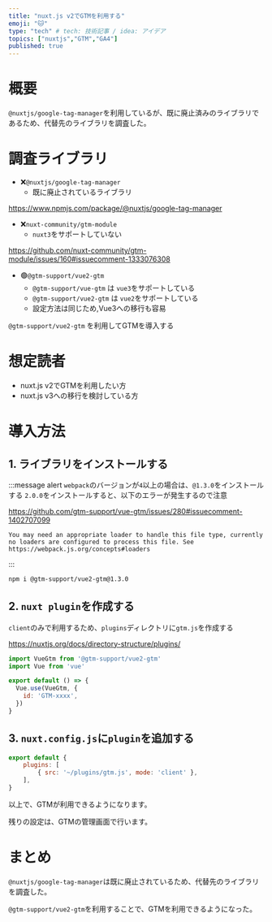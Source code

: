 ```yaml
---
title: "nuxt.js v2でGTMを利用する"
emoji: "🐱"
type: "tech" # tech: 技術記事 / idea: アイデア
topics: ["nuxtjs","GTM","GA4"]
published: true
---
```


# 概要

`@nuxtjs/google-tag-manager`を利用しているが、既に廃止済みのライブラリであるため、代替先のライブラリを調査した。

# 調査ライブラリ

- ❌`@nuxtjs/google-tag-manager`
    - 既に廃止されているライブラリ

https://www.npmjs.com/package/@nuxtjs/google-tag-manager

- ❌`nuxt-community/gtm-module`
    - `nuxt3`をサポートしていない

https://github.com/nuxt-community/gtm-module/issues/160#issuecomment-1333076308

- 🟢`@gtm-support/vue2-gtm`
    - `@gtm-support/vue-gtm` は `vue3`をサポートしている
    - `@gtm-support/vue2-gtm` は `vue2`をサポートしている
    - 設定方法は同じため,Vue3への移行も容易

`@gtm-support/vue2-gtm` を利用してGTMを導入する

# 想定読者

- nuxt.js v2でGTMを利用したい方
- nuxt.js v3への移行を検討している方

# 導入方法

## 1. ライブラリをインストールする


:::message alert
`webpack`のバージョンが`4`以上の場合は、`@1.3.0`をインストールする
`2.0.0`をインストールすると、以下のエラーが発生するので注意

https://github.com/gtm-support/vue-gtm/issues/280#issuecomment-1402707099

```shell
You may need an appropriate loader to handle this file type, currently no loaders are configured to process this file. See https://webpack.js.org/concepts#loaders
```
:::

```bash
npm i @gtm-support/vue2-gtm@1.3.0
```

## 2. `nuxt plugin`を作成する

`client`のみで利用するため、`plugins`ディレクトリに`gtm.js`を作成する

https://nuxtjs.org/docs/directory-structure/plugins/

```js
import VueGtm from '@gtm-support/vue2-gtm'
import Vue from 'vue'

export default () => {
  Vue.use(VueGtm, {
    id: 'GTM-xxxx',
  })
}
```

## 3. `nuxt.config.js`に`plugin`を追加する

```js
export default {
    plugins: [
        { src: '~/plugins/gtm.js', mode: 'client' },
    ],
}
```

以上で、GTMが利用できるようになります。

残りの設定は、GTMの管理画面で行います。

# まとめ

`@nuxtjs/google-tag-manager`は既に廃止されているため、代替先のライブラリを調査した。

`@gtm-support/vue2-gtm`を利用することで、GTMを利用できるようになった。



